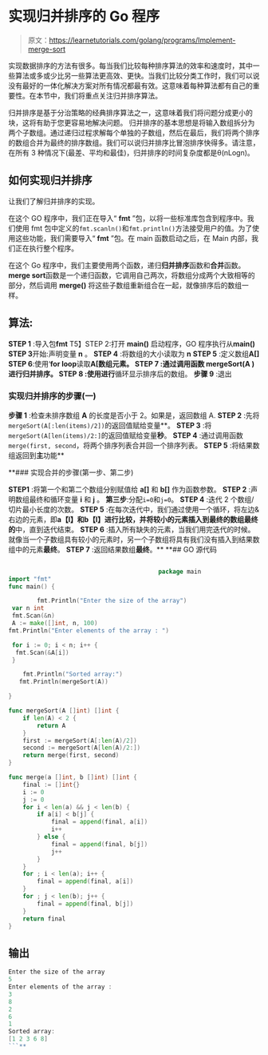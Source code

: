 # 实现归并排序的 Go 程序

> 原文：<https://learnetutorials.com/golang/programs/Implement-merge-sort>

实现数据排序的方法有很多。每当我们比较每种排序算法的效率和速度时，其中一些算法或多或少比另一些算法更高效、更快。当我们比较分类工作时，我们可以说没有最好的一体化解决方案对所有情况都最有效。这意味着每种算法都有自己的重要性。在本节中，我们将重点关注归并排序算法。

归并排序是基于分治策略的经典排序算法之一，这意味着我们将问题分成更小的块，这将有助于您更容易地解决问题。
归并排序的基本思想是将输入数组拆分为两个子数组。通过递归过程求解每个单独的子数组，然后在最后，我们将两个排序的数组合并为最终的排序数组。我们可以说归并排序比冒泡排序快得多。请注意，在所有 3 种情况下(最差、平均和最佳)，归并排序的时间复杂度都是θ(nLogn)。

## 如何实现归并排序

让我们了解归并排序的实现。

在这个 GO 程序中，我们正在导入“ **fmt** ”包，以将一些标准库包含到程序中。我们使用 fmt 包中定义的`fmt.scanln()`和`fmt.println()`方法接受用户的值。为了使用这些功能，我们需要导入“ **fmt** ”包。在 main 函数启动之后，在 Main 内部，我们正在执行整个程序。

在这个 Go 程序中，我们主要使用两个函数，递归**归并排序**函数和**合并**函数。
**merge sort**函数是一个递归函数，它调用自己两次，将数组分成两个大致相等的部分，然后调用 **merge()** 将这些子数组重新组合在一起，就像排序后的数组一样。

## 算法:

**STEP 1** :导入包**fmt**
T5】STEP 2:打开 **main()** 启动程序，GO 程序执行从**main()**
**STEP 3**开始:声明变量 **n** 。
**STEP 4** :将数组的大小读取为 **n**
**STEP 5** :定义数组**A[]**
**STEP 6**:使用‘**for loop**读取**A[**数组元素。
**STEP 7** :通过调用函数 **mergeSort(A** )进行归并排序。
**STEP 8** :使用**进行**循环显示排序后的数组。
**步骤 9** :退出

### 实现归并排序的步骤(一)

**步骤 1** :检查未排序数组 **A** 的长度是否小于 2。如果是，返回数组 A.
**STEP 2** :先将`mergeSort(A[:len(items)/2])`的返回值赋给变量**。
**STEP 3** :将`mergeSort(A[len(items)/2:]`的返回值赋给变量**秒**。
**STEP 4** :通过调用函数`merge(first, second`，将两个排序列表合并回一个排序列表。
**STEP 5** :将结果数组返回到**主**功能**

 **### 实现合并的步骤(第一步、第二步)

**STEP1** :将第一个和第二个数组分别赋值给 **a[]** 和 **b[]** 作为函数参数。
**STEP 2** :声明数组最终和循环变量 **i** 和 **j** 。
**第三步**:分配`i=0`和`j=0`。
**STEP 4** :迭代 2 个数组/切片最小长度的次数。
**STEP 5** :在每次迭代中，我们通过使用一个循环，将左边&右边的元素，即**a【I】**和**b【I】**进行比较，并将较小的元素插入到最终的数组**最终的**中，直到迭代结束。
**STEP 6** :插入所有缺失的元素，当我们用完迭代的时候。就像当一个子数组具有较小的元素时，另一个子数组将具有我们没有插入到结果数组中的元素**最终**。
**STEP 7** :返回结果数组**最终**。**  **## GO 源代码

```go

                                          package main
import "fmt"
func main() {

        fmt.Println("Enter the size of the array")
 var n int
 fmt.Scan(&n)
 A := make([]int, n, 100)
fmt.Println("Enter elements of the array : ")

 for i := 0; i < n; i++ {
  fmt.Scan(&A[i])
 }

    fmt.Println("Sorted array:")
   fmt.Println(mergeSort(A))

}

func mergeSort(A []int) []int {
    if len(A) < 2 {
        return A
    }
    first := mergeSort(A[:len(A)/2])
    second := mergeSort(A[len(A)/2:])
    return merge(first, second)
}

func merge(a []int, b []int) []int {
    final := []int{}
    i := 0
    j := 0
    for i < len(a) && j < len(b) {
        if a[i] < b[j] {
            final = append(final, a[i])
            i++
        } else {
            final = append(final, b[j])
            j++
        }
    }
    for ; i < len(a); i++ {
        final = append(final, a[i])
    }
    for ; j < len(b); j++ {
        final = append(final, b[j])
    }
    return final
} 

```

## 输出

```go
Enter the size of the array
5
Enter elements of the array : 
3
8
2
6
1
Sorted array:
[1 2 3 6 8] 
```**
